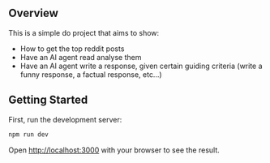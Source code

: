 ## Overview

This is a simple do project that aims to show:
- How to get the top reddit posts
- Have an AI agent read analyse them
- Have an AI agent write a response, given certain guiding criteria (write a funny response, a factual response, etc...)

## Getting Started

First, run the development server:

```bash
npm run dev
```

Open [http://localhost:3000](http://localhost:3000) with your browser to see the result.
